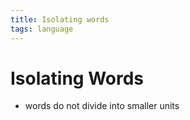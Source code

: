 ```yaml
---
title: Isolating words
tags: language
---
```


# Isolating Words
- words do not divide into smaller units










































































